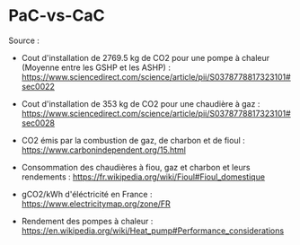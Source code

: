 # PaC-vs-CaC


Source :

- Cout d'installation de 2769.5 kg de CO2 pour une pompe à chaleur (Moyenne entre les GSHP et les ASHP) : https://www.sciencedirect.com/science/article/pii/S0378778817323101#sec0022

- Cout d'installation de 353 kg de CO2 pour une chaudière à gaz : 
https://www.sciencedirect.com/science/article/pii/S0378778817323101#sec0028

- CO2 émis par la combustion de gaz, de charbon et de fioul : https://www.carbonindependent.org/15.html

- Consommation des chaudières à fiou, gaz et charbon et leurs rendements : https://fr.wikipedia.org/wiki/Fioul#Fioul_domestique

- gCO2/kWh d'éléctricité en France : https://www.electricitymap.org/zone/FR

- Rendement des pompes à chaleur : https://en.wikipedia.org/wiki/Heat_pump#Performance_considerations
